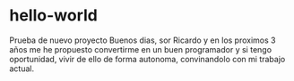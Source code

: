 # hello-world
Prueba de nuevo proyecto
Buenos dias, sor Ricardo y en los proximos 3 años me he propuesto convertirme en un buen programador y si tengo oportunidad, vivir de ello de forma autonoma, convinandolo con mi trabajo actual.
